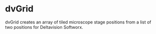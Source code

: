 # dvGrid
dvGrid creates an array of tiled microscope stage positions from a list of two positions for Deltavision Softworx.
